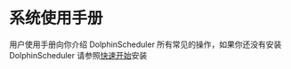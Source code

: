 # 系统使用手册

用户使用手册向你介绍 DolphinScheduler 所有常见的操作，如果你还没有安装 DolphinScheduler 请参照[快速开始](https://dolphinscheduler.apache.org/zh-cn/docs/latest/user_doc/guide/quick-start.html)安装
